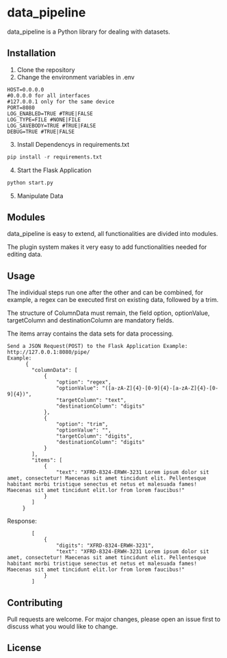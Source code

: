 # data_pipeline

data_pipeline is a Python library for dealing with datasets.


## Installation

1) Clone the repository
2) Change the environment variables in .env
```
HOST=0.0.0.0
#0.0.0.0 for all interfaces
#127.0.0.1 only for the same device
PORT=8080
LOG_ENABLED=TRUE #TRUE|FALSE
LOG_TYPE=FILE #NONE|FILE
LOG_SAVEBODY=TRUE #TRUE|FALSE
DEBUG=TRUE #TRUE|FALSE
```
3) Install Dependencys in requirements.txt
```python
pip install -r requirements.txt 
```
4) Start the Flask Application
```python
python start.py  
```
5) Manipulate Data

## Modules

data_pipeline is easy to extend, all functionalities are divided into modules.

The plugin system makes it very easy to add functionalities needed for editing data.


## Usage

The individual steps run one after the other and can be combined, for example, a regex can be executed first on existing data, followed by a trim.

The structure of ColumnData must remain, the field option, optionValue, targetColumn and destinationColumn are mandatory fields.

The items array contains the data sets for data processing.

```
Send a JSON Request(POST) to the Flask Application Example:  http://127.0.0.1:8080/pipe/
Example:
      {
        "columnData": [
            {
                "option": "regex",
                "optionValue": "([a-zA-Z]{4}-[0-9]{4}-[a-zA-Z]{4}-[0-9]{4})",
                "targetColumn": "text",
                "destinationColumn": "digits"
            },
            {
                "option": "trim",
                "optionValue": "",
                "targetColumn": "digits",
                "destinationColumn": "digits"
            }
        ],
        "items": [
            {
                "text": "XFRD-8324-ERWH-3231 Lorem ipsum dolor sit amet, consectetur! Maecenas sit amet tincidunt elit. Pellentesque habitant morbi tristique senectus et netus et malesuada fames! Maecenas sit amet tincidunt elit.lor from lorem faucibus!"
            }
        ]
     }
```

Response:
```
        [
            {
                "digits": "XFRD-8324-ERWH-3231",
                "text": "XFRD-8324-ERWH-3231 Lorem ipsum dolor sit amet, consectetur! Maecenas sit amet tincidunt elit. Pellentesque habitant morbi tristique senectus et netus et malesuada fames! Maecenas sit amet tincidunt elit.lor from lorem faucibus!"
            }
        ]
```



## Contributing
Pull requests are welcome. For major changes, please open an issue first to discuss what you would like to change.

## License
